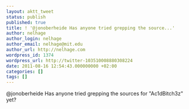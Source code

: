 ```yaml
---
layout: aktt_tweet
status: publish
published: true
title: ! '@jonoberheide Has anyone tried grepping the source...'
author: nelhage
author_login: nelhage
author_email: nelhage@mit.edu
author_url: http://nelhage.com
wordpress_id: 1374
wordpress_url: http://twitter-103510008880308224
date: 2011-08-16 12:54:43.000000000 +02:00
categories: []
tags: []
---
```

@jonoberheide Has anyone tried grepping the sources for "Ac1dBitch3z" yet?
